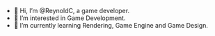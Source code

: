 - 👋 Hi, I’m @ReynoldC, a game developer.
- 👀 I’m interested in Game Development.
- 🌱 I’m currently learning Rendering, Game Engine and Game Design.

<!---
ReynoldC/ReynoldC is a ✨ special ✨ repository because its `README.md` (this file) appears on your GitHub profile.
You can click the Preview link to take a look at your changes.
--->

